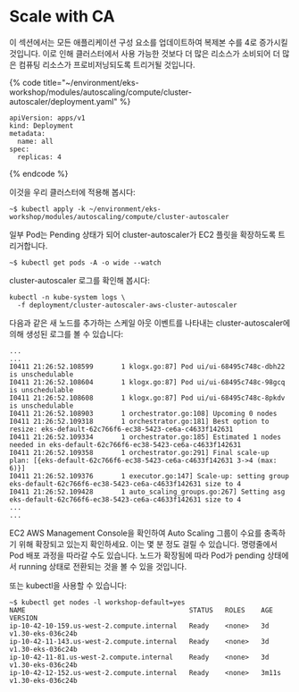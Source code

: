 # Scale with CA

이 섹션에서는 모든 애플리케이션 구성 요소를 업데이트하여 복제본 수를 4로 증가시킬 것입니다. 이로 인해 클러스터에서 사용 가능한 것보다 더 많은 리소스가 소비되어 더 많은 컴퓨팅 리소스가 프로비저닝되도록 트리거될 것입니다.

{% code title="~/environment/eks-workshop/modules/autoscaling/compute/cluster-autoscaler/deployment.yaml" %}
```
apiVersion: apps/v1
kind: Deployment
metadata:
  name: all
spec:
  replicas: 4
```
{% endcode %}

이것을 우리 클러스터에 적용해 봅시다:

```
~$ kubectl apply -k ~/environment/eks-workshop/modules/autoscaling/compute/cluster-autoscaler
```

일부 Pod는 Pending 상태가 되어 cluster-autoscaler가 EC2 플릿을 확장하도록 트리거합니다.

```
~$ kubectl get pods -A -o wide --watch
```

cluster-autoscaler 로그를 확인해 봅시다:

```
kubectl -n kube-system logs \
  -f deployment/cluster-autoscaler-aws-cluster-autoscaler
```

다음과 같은 새 노드를 추가하는 스케일 아웃 이벤트를 나타내는 cluster-autoscaler에 의해 생성된 로그를 볼 수 있습니다:

```
...
...
I0411 21:26:52.108599       1 klogx.go:87] Pod ui/ui-68495c748c-dbh22 is unschedulable
I0411 21:26:52.108604       1 klogx.go:87] Pod ui/ui-68495c748c-98gcq is unschedulable
I0411 21:26:52.108608       1 klogx.go:87] Pod ui/ui-68495c748c-8pkdv is unschedulable
I0411 21:26:52.108903       1 orchestrator.go:108] Upcoming 0 nodes
I0411 21:26:52.109318       1 orchestrator.go:181] Best option to resize: eks-default-62c766f6-ec38-5423-ce6a-c4633f142631
I0411 21:26:52.109334       1 orchestrator.go:185] Estimated 1 nodes needed in eks-default-62c766f6-ec38-5423-ce6a-c4633f142631
I0411 21:26:52.109358       1 orchestrator.go:291] Final scale-up plan: [{eks-default-62c766f6-ec38-5423-ce6a-c4633f142631 3->4 (max: 6)}]
I0411 21:26:52.109376       1 executor.go:147] Scale-up: setting group eks-default-62c766f6-ec38-5423-ce6a-c4633f142631 size to 4
I0411 21:26:52.109428       1 auto_scaling_groups.go:267] Setting asg eks-default-62c766f6-ec38-5423-ce6a-c4633f142631 size to 4
...
...
```

EC2 AWS Management Console을 확인하여 Auto Scaling 그룹이 수요를 충족하기 위해 확장되고 있는지 확인하세요. 이는 몇 분 정도 걸릴 수 있습니다. 명령줄에서 Pod 배포 과정을 따라갈 수도 있습니다. 노드가 확장됨에 따라 Pod가 pending 상태에서 running 상태로 전환되는 것을 볼 수 있을 것입니다.

또는 kubectl을 사용할 수 있습니다:

```
~$ kubectl get nodes -l workshop-default=yes
NAME                                         STATUS   ROLES    AGE     VERSION
ip-10-42-10-159.us-west-2.compute.internal   Ready    <none>   3d      v1.30-eks-036c24b
ip-10-42-11-143.us-west-2.compute.internal   Ready    <none>   3d      v1.30-eks-036c24b
ip-10-42-11-81.us-west-2.compute.internal    Ready    <none>   3d      v1.30-eks-036c24b
ip-10-42-12-152.us-west-2.compute.internal   Ready    <none>   3m11s   v1.30-eks-036c24b
```

